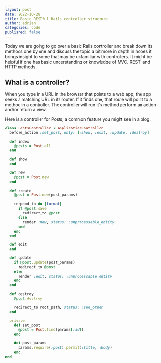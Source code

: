 ```yaml
---
layout: post
date: 2022-10-28
title: Basic RESTful Rails controller structure
author: adrian
categories: code
published: false
---
```


Today we are going to go over a basic Rails controller and break down its
methods one by one and discuss the topic a bit more in depth in hopes it brings
insight to some that may be unfamiliar with controllers. It might be helpful if
one has basic understanding or knowledge of MVC, REST, and HTTP methods. 

## What is a controller?

When you type in a URL in the browser that points to a web app, the app seeks
a matching URL in its router. If it finds one, that route will point to a method
in a controller. The controller will run it's method perform an action and/or 
return a view.

Here is a controller for Posts, a common feature you might see in a blog.

```ruby
class PostsController < ApplicationController
  before_action :set_post, only: [:show, :edit, :update, :destroy]

  def index
    @posts = Post.all
  end

  def show
  end

  def new
    @post = Post.new
  end

  def create
    @post = Post.new(post_params)

    respond_to do |format|
      if @post.save
        redirect_to @post
      else
        render :new, status: :unprocessable_entity
      end
    end
  end

  def edit
  end

  def update
    if @post.update(post_params)
      redirect_to @post
    else
      render :edit, status: :unprocessable_entity
    end
  end

  def destroy
    @post.destroy

    redirect_to root_path, status: :see_other
  end

  private
    def set_post
      @post = Post.find(params[:id])
    end

    def post_params
      params.require(:post).permit(:title, :body)
    end
end
```

